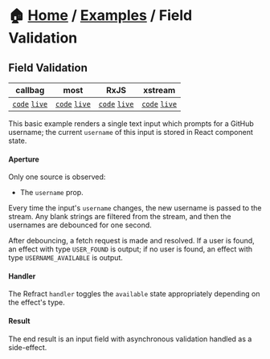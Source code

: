 # 🏠 [Home](../../) / [Examples](../) / Field Validation

## Field Validation

<!-- prettier-ignore-start -->
| callbag | most | RxJS | xstream |
| --- | --- | --- | --- |
| [`code`](./callbag) [`live`](https://codesandbox.io/s/github/fanduel-oss/refract/tree/master/examples/field-validation/callbag) | [`code`](./most) [`live`](https://codesandbox.io/s/github/fanduel-oss/refract/tree/master/examples/field-validation/most) | [`code`](./rxjs) [`live`](https://codesandbox.io/s/github/fanduel-oss/refract/tree/master/examples/field-validation/rxjs) | [`code`](./xstream) [`live`](https://codesandbox.io/s/github/fanduel-oss/refract/tree/master/examples/field-validation/xstream) |
<!-- prettier-ignore-end -->

This basic example renders a single text input which prompts for a GitHub username; the current `username` of this input is stored in React component state.

#### Aperture

Only one source is observed:

*   The `username` prop.

Every time the input's `username` changes, the new username is passed to the stream. Any blank strings are filtered from the stream, and then the usernames are debounced for one second.

After debouncing, a fetch request is made and resolved. If a user is found, an effect with type `USER_FOUND` is output; if no user is found, an effect with type `USERNAME_AVAILABLE` is output.

#### Handler

The Refract `handler` toggles the `available` state appropriately depending on the effect's type.

#### Result

The end result is an input field with asynchronous validation handled as a side-effect.
